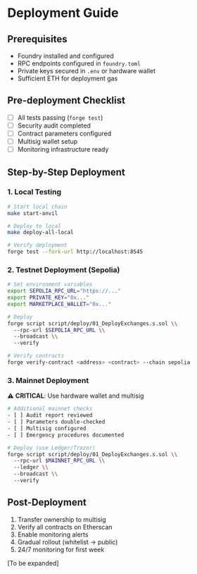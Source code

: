 # Deployment Guide

## Prerequisites

- Foundry installed and configured
- RPC endpoints configured in `foundry.toml`
- Private keys secured in `.env` or hardware wallet
- Sufficient ETH for deployment gas

## Pre-deployment Checklist

- [ ] All tests passing (`forge test`)
- [ ] Security audit completed
- [ ] Contract parameters configured
- [ ] Multisig wallet setup
- [ ] Monitoring infrastructure ready

## Step-by-Step Deployment

### 1. Local Testing

```bash
# Start local chain
make start-anvil

# Deploy to local
make deploy-all-local

# Verify deployment
forge test --fork-url http://localhost:8545
```

### 2. Testnet Deployment (Sepolia)

```bash
# Set environment variables
export SEPOLIA_RPC_URL="https://..."
export PRIVATE_KEY="0x..."
export MARKETPLACE_WALLET="0x..."

# Deploy
forge script script/deploy/01_DeployExchanges.s.sol \\
  --rpc-url $SEPOLIA_RPC_URL \\
  --broadcast \\
  --verify

# Verify contracts
forge verify-contract <address> <contract> --chain sepolia
```

### 3. Mainnet Deployment

⚠️ **CRITICAL**: Use hardware wallet and multisig

```bash
# Additional mainnet checks
- [ ] Audit report reviewed
- [ ] Parameters double-checked
- [ ] Multisig configured
- [ ] Emergency procedures documented

# Deploy (use Ledger/Trezor)
forge script script/deploy/01_DeployExchanges.s.sol \\
  --rpc-url $MAINNET_RPC_URL \\
  --ledger \\
  --broadcast \\
  --verify
```

## Post-Deployment

1. Transfer ownership to multisig
2. Verify all contracts on Etherscan
3. Enable monitoring alerts
4. Gradual rollout (whitelist → public)
5. 24/7 monitoring for first week

[To be expanded]
